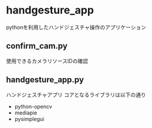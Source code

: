 # handgesture_app
pythonを利用したハンドジェスチャ操作のアプリケーション

## confirm_cam.py
使用できるカメラリソースIDの確認

## handgesture_app.py
ハンドジェスチャアプリ
コアとなるライブラリは以下の通り
- python-opencv
- mediapie
- pysimplegui
